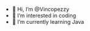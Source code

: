 - 👋 Hi, I’m @Vincopezzy
- 👀 I’m interested in coding
- 🌱 I’m currently learning Java


<!---
Vincopezzy/Vincopezzy is a ✨ special ✨ repository because its `README.md` (this file) appears on your GitHub profile.
You can click the Preview link to take a look at your changes.
--->
